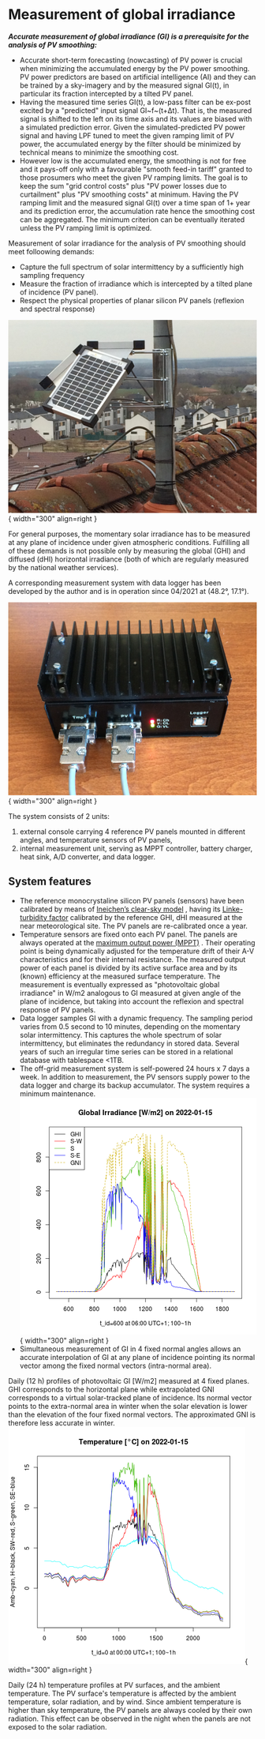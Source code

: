 # Measurement of global irradiance
***Accurate measurement of global irradiance (GI) is a prerequisite for the analysis of PV smoothing:***  

* Accurate short-term forecasting (nowcasting) of PV power is crucial when minimizing the accumulated energy by the PV power smoothing. PV power predictors are based on artificial intelligence (AI) and they can be trained by a sky-imagery and by the measured signal GI(t), in particular its fraction intercepted by a tilted PV panel.
* Having the measured time series GI(t), a low-pass filter can be ex-post excited by a "predicted" input signal GI~f~(t+Δt). That is, the measured signal is shifted to the left on its time axis and its values are biased with a simulated prediction error. Given the simulated-predicted PV power signal and having LPF tuned to meet the given ramping limit of PV power, the accumulated energy by the filter should be minimized by technical means to minimize the smoothing cost.
* However low is the accumulated energy, the smoothing is not for free and it pays-off only with a favourable "smooth feed-in tariff" granted to those prosumers who meet the given PV ramping limits. The goal is to keep the sum "grid control costs" plus "PV power losses due to curtailment" plus "PV smoothing costs" at minimum. Having the PV ramping limit and the measured signal GI(t) over a time span of 1+ year and its prediction error, the accumulation rate hence the smoothing cost can be aggregated. The minimum criterion can be eventually iterated unless the PV ramping limit is optimized.

Measurement of solar irradiance for the analysis of PV smoothing should meet folloowing demands:

- Capture the full spectrum of solar intermittency by a sufficiently high sampling frequency
- Measure the fraction of irradiance which is intercepted by a tilted plane of incidence (PV panel). 
- Respect the physical properties of planar silicon PV panels (reflexion and spectral response)

![PV console](img/PV_Panels.JPG){ width="300"  align=right }

For general purposes, the momentary solar irradiance has to be measured at any plane of incidence under given atmospheric conditions. Fulfilling all of these demands is not possible only by measuring the global (GHI) and diffused (dHI) horizontal irradiance (both of which are regularly measured by the national weather services).

A corresponding measurement system with data logger has been developed by the author and is in operation since 04/2021 at (48.2°, 17.1°).

![PV_logger](img/PV_Logger.JPG){ width="300"  align=right }

 The system consists of 2 units:

1. external console carrying 4 reference PV panels mounted in different angles, and temperature sensors of PV panels,
2. internal measurement unit, serving as MPPT controller, battery charger, heat sink, A/D converter, and data logger.

## System features

* The reference monocrystaline silicon PV panels (sensors) have been calibrated by means of 
[Ineichen’s clear-sky model](https://pvlib-python.readthedocs.io/en/v0.4.3/generated/pvlib.clearsky.ineichen.html)
, having its 
[Linke-turbidity factor](https://glossary.ametsoc.org/wiki/Linke_turbidity_factor)
 calibrated by the reference GHI, dHI measured at the near meteorological site. The PV panels are re-calibrated once a year.
* Temperature sensors are fixed onto each PV panel. The panels are always operated at the
[maximum output power (MPPT)](https://www.leonics.com/support/article2_14j/articles2_14j_en.php)
. Their operating point is being dynamically adjusted for the temperature drift of their A-V characteristics and for their internal resistance. The measured output power of each panel is divided by its active surface area and by its (known) efficiency at the measured surface temperature. The measurement is eventually expressed as "photovoltaic global irradiance" in W/m2 analogous to GI measured at given angle of the plane of incidence, but taking into account the reflexion and spectral response of PV panels.
* Data logger samples GI with a dynamic frequency. The sampling period varies from 0.5 second to 10 minutes, depending on the momentary solar intermittency. This captures the whole spectrum of solar intermittency, but eliminates the redundancy in stored data. Several years of such an irregular time series can be stored in a relational database with tablespace <1TB.
* The off-grid measurement system is self-powered 24 hours x 7 days a week. In addition to measurement, the PV sensors supply power to the data logger and charge its backup accumulator. The system requires a minimum maintenance.
![GI](img/GI.2022-01-15.png){ width="300"  align=right }
* Simultaneous measurement of GI in 4 fixed normal angles allows an accurate interpolation of GI at any plane of incidence pointing its normal vector among the fixed normal vectors (intra-normal area).

Daily (12 h) profiles of photovoltaic GI [W/m2] measured at 4 fixed planes. GHI corresponds to the horizontal plane while extrapolated GNI corresponds to a virtual solar-tracked plane of incidence. Its normal vector points to the extra-normal area in winter when the solar elevation is lower than the elevation of the four fixed normal vectors. The approximated GNI is therefore less accurate in winter.
![Cels](img/Cels.2022-01-15.png){ width="300"  align=right }

Daily (24 h) temperature profiles at PV surfaces, and the ambient temperature. The PV surface's temperature is affected by the ambient temperature, solar radiation, and by wind. Since ambient temperature is higher than sky temperature, the PV panels are always cooled by their own radiation. This effect can be observed in the night when the panels are not exposed to the solar radiation.

